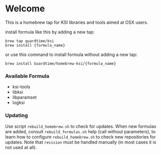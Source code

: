 # Welcome

This is a homebrew tap for KSI libraries and tools aimed at OSX users.

install formula like this by adding a new tap:

```
brew tap guardtime/ksi
brew install {formula_name}
```

or use this command to install formula without adding a new tap:
```
brew install Guardtime/homebrew-ksi/{formula_name}
```

### Available Formula
* ksi-tools
* libksi
* libparamset
* logksi

### Updating

Use script `rebuild_homebrew.sh` to check for updates. When new formulas are added, consult `rebuild_formulas.sh` help (call without parameters), to learn how to configure `rebuild_homebrew.sh` to check new repositories for updates. Note that `revision` must be handled manually (in most cases it is not used at all).